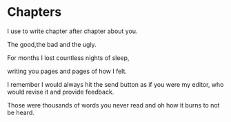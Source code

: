 # Chapters

I use to write chapter after chapter about you.

The good,the bad and the ugly.

For months I lost countless nights of sleep,

writing you pages and pages of how I felt.

I remember I would always hit the send button as if you were my editor, who would revise it and provide feedback.

Those were thousands of words you never read and oh how it burns to not be heard.